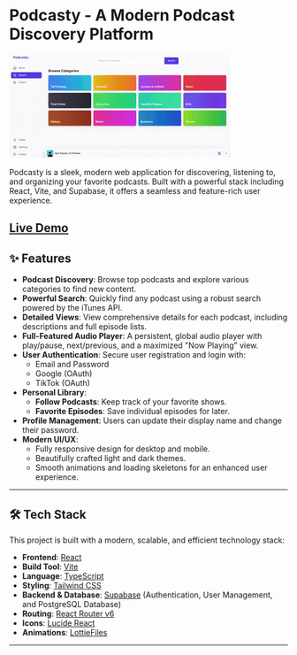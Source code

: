 # Podcasty - A Modern Podcast Discovery Platform

![Podcasty Welcome Page](https://github.com/Htet-2aung/Htet-2aung.github.io/blob/main/docs/podcasty.gif?raw=true)

Podcasty is a sleek, modern web application for discovering, listening to, and organizing your favorite podcasts. Built with a powerful stack including React, Vite, and Supabase, it offers a seamless and feature-rich user experience.

**[Live Demo](https://podcasty-two.vercel.app/)**
---

## ✨ Features

- **Podcast Discovery**: Browse top podcasts and explore various categories to find new content.
- **Powerful Search**: Quickly find any podcast using a robust search powered by the iTunes API.
- **Detailed Views**: View comprehensive details for each podcast, including descriptions and full episode lists.
- **Full-Featured Audio Player**: A persistent, global audio player with play/pause, next/previous, and a maximized "Now Playing" view.
- **User Authentication**: Secure user registration and login with:
  - Email and Password
  - Google (OAuth)
  - TikTok (OAuth)
- **Personal Library**:
  - **Follow Podcasts**: Keep track of your favorite shows.
  - **Favorite Episodes**: Save individual episodes for later.
- **Profile Management**: Users can update their display name and change their password.
- **Modern UI/UX**: 
  - Fully responsive design for desktop and mobile.
  - Beautifully crafted light and dark themes.
  - Smooth animations and loading skeletons for an enhanced user experience.

---

## 🛠️ Tech Stack

This project is built with a modern, scalable, and efficient technology stack:

- **Frontend**: [React](https://reactjs.org/)
- **Build Tool**: [Vite](https://vitejs.dev/)
- **Language**: [TypeScript](https://www.typescriptlang.org/)
- **Styling**: [Tailwind CSS](https://tailwindcss.com/)
- **Backend & Database**: [Supabase](https://supabase.io/) (Authentication, User Management, and PostgreSQL Database)
- **Routing**: [React Router v6](https://reactrouter.com/)
- **Icons**: [Lucide React](https://lucide.dev/)
- **Animations**: [LottieFiles](https://lottiefiles.com/)

---
